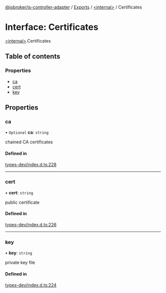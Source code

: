 [@iobroker/js-controller-adapter](../README.md) / [Exports](../modules.md) / [\<internal\>](../modules/internal_.md) / Certificates

# Interface: Certificates

[\<internal\>](../modules/internal_.md).Certificates

## Table of contents

### Properties

- [ca](internal_.Certificates.md#ca)
- [cert](internal_.Certificates.md#cert)
- [key](internal_.Certificates.md#key)

## Properties

### ca

• `Optional` **ca**: `string`

chained CA certificates

#### Defined in

[types-dev/index.d.ts:228](https://github.com/ioBroker/ioBroker.js-controller/blob/15b63baad7cacbc59edebce9945e4c2f83b7912e/packages/types-dev/index.d.ts#L228)

___

### cert

• **cert**: `string`

public certificate

#### Defined in

[types-dev/index.d.ts:226](https://github.com/ioBroker/ioBroker.js-controller/blob/15b63baad7cacbc59edebce9945e4c2f83b7912e/packages/types-dev/index.d.ts#L226)

___

### key

• **key**: `string`

private key file

#### Defined in

[types-dev/index.d.ts:224](https://github.com/ioBroker/ioBroker.js-controller/blob/15b63baad7cacbc59edebce9945e4c2f83b7912e/packages/types-dev/index.d.ts#L224)
